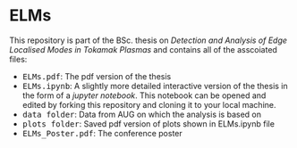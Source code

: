 # ELMs

This repository is part of the BSc. thesis on <i>Detection and Analysis of Edge Localised Modes in Tokamak Plasmas</i> and contains all of the asscoiated files:
- <TT>ELMs.pdf</TT>: The pdf version of the thesis
- <TT>ELMs.ipynb</TT>: A slightly more detailed interactive version of the thesis in the form of a <i>jupyter notebook</i>. This notebook can be opened and edited by forking this repository and cloning it to your local machine.
- <TT>data folder</TT>: Data from AUG on which the analysis is based on
- <TT>plots folder</TT>: Saved pdf version of plots shown in ELMs.ipynb file
- <TT>ELMs_Poster.pdf</TT>: The conference poster
